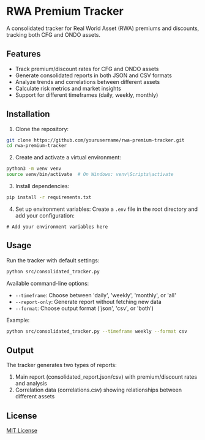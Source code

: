 # RWA Premium Tracker

A consolidated tracker for Real World Asset (RWA) premiums and discounts, tracking both CFG and ONDO assets.

## Features

- Track premium/discount rates for CFG and ONDO assets
- Generate consolidated reports in both JSON and CSV formats
- Analyze trends and correlations between different assets
- Calculate risk metrics and market insights
- Support for different timeframes (daily, weekly, monthly)

## Installation

1. Clone the repository:
```bash
git clone https://github.com/yourusername/rwa-premium-tracker.git
cd rwa-premium-tracker
```

2. Create and activate a virtual environment:
```bash
python3 -m venv venv
source venv/bin/activate  # On Windows: venv\Scripts\activate
```

3. Install dependencies:
```bash
pip install -r requirements.txt
```

4. Set up environment variables:
Create a `.env` file in the root directory and add your configuration:
```
# Add your environment variables here
```

## Usage

Run the tracker with default settings:
```bash
python src/consolidated_tracker.py
```

Available command-line options:
- `--timeframe`: Choose between 'daily', 'weekly', 'monthly', or 'all'
- `--report-only`: Generate report without fetching new data
- `--format`: Choose output format ('json', 'csv', or 'both')

Example:
```bash
python src/consolidated_tracker.py --timeframe weekly --format csv
```

## Output

The tracker generates two types of reports:
1. Main report (consolidated_report.json/csv) with premium/discount rates and analysis
2. Correlation data (correlations.csv) showing relationships between different assets

## License

[MIT License](LICENSE) 